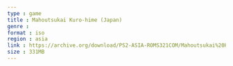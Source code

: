 ```yaml
---
type : game
title : Mahoutsukai Kuro-hime (Japan)
genre : 
format : iso
region : asia
link : https://archive.org/download/PS2-ASIA-ROMS321COM/Mahoutsukai%20Kuro-hime%20%28Japan%29.7z
size : 331MB
---
```

